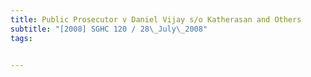 ```yaml
---
title: Public Prosecutor v Daniel Vijay s/o Katherasan and Others 
subtitle: "[2008] SGHC 120 / 28\_July\_2008"
tags:


---
```


